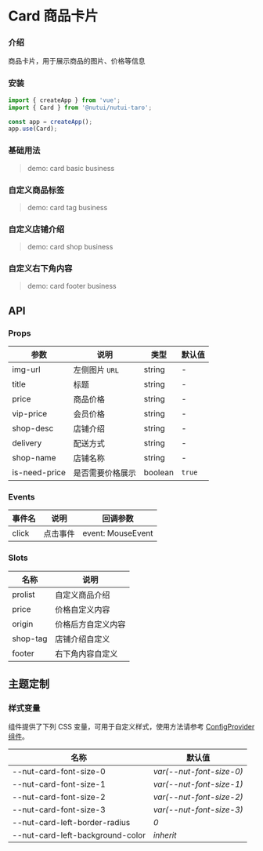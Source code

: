 # Card 商品卡片

### 介绍

商品卡片，用于展示商品的图片、价格等信息

### 安装

```js
import { createApp } from 'vue';
import { Card } from '@nutui/nutui-taro';

const app = createApp();
app.use(Card);
```

### 基础用法

> demo: card basic business

### 自定义商品标签

> demo: card tag business

### 自定义店铺介绍

> demo: card shop business

### 自定义右下角内容

> demo: card footer business

## API

### Props

| 参数 | 说明 | 类型 | 默认值 |
| --- | --- | --- | --- |
| img-url | 左侧图片 `URL` | string | - |
| title | 标题 | string | - |
| price | 商品价格 | string | - |
| vip-price | 会员价格 | string | - |
| shop-desc | 店铺介绍 | string | - |
| delivery | 配送方式 | string | - |
| shop-name | 店铺名称 | string | - |
| is-need-price | 是否需要价格展示 | boolean | `true` |

### Events

| 事件名 | 说明 | 回调参数 |
| --- | --- | --- |
| click | 点击事件 | event: MouseEvent |

### Slots

| 名称 | 说明 |
| --- | --- |
| prolist | 自定义商品介绍 |
| price | 价格自定义内容 |
| origin | 价格后方自定义内容 |
| shop-tag | 店铺介绍自定义 |
| footer | 右下角内容自定义 |

## 主题定制

### 样式变量

组件提供了下列 CSS 变量，可用于自定义样式，使用方法请参考 [ConfigProvider 组件](#/zh-CN/component/configprovider)。

| 名称 | 默认值 |
| --- | --- |
| --nut-card-font-size-0 | _var(--nut-font-size-0)_ |
| --nut-card-font-size-1 | _var(--nut-font-size-1)_ |
| --nut-card-font-size-2 | _var(--nut-font-size-2)_ |
| --nut-card-font-size-3 | _var(--nut-font-size-3)_ |
| --nut-card-left-border-radius | _0_ |
| --nut-card-left-background-color | _inherit_ |
